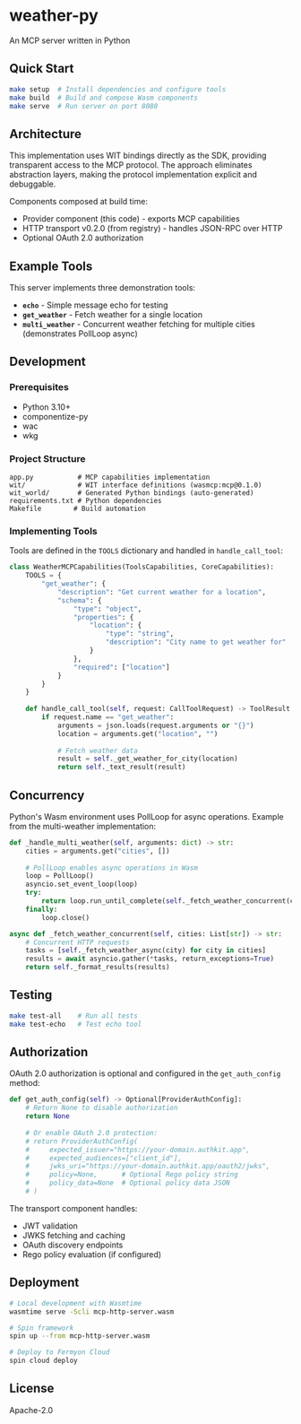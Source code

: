 # weather-py

An MCP server written in Python

## Quick Start

```bash
make setup  # Install dependencies and configure tools
make build  # Build and compose Wasm components
make serve  # Run server on port 8080
```

## Architecture

This implementation uses WIT bindings directly as the SDK, providing transparent access to the MCP protocol. The approach eliminates abstraction layers, making the protocol implementation explicit and debuggable.

Components composed at build time:
- Provider component (this code) - exports MCP capabilities
- HTTP transport v0.2.0 (from registry) - handles JSON-RPC over HTTP
- Optional OAuth 2.0 authorization

## Example Tools

This server implements three demonstration tools:

- **`echo`** - Simple message echo for testing
- **`get_weather`** - Fetch weather for a single location
- **`multi_weather`** - Concurrent weather fetching for multiple cities (demonstrates PollLoop async)

## Development

### Prerequisites

- Python 3.10+
- componentize-py
- wac
- wkg

### Project Structure

```
app.py           # MCP capabilities implementation
wit/             # WIT interface definitions (wasmcp:mcp@0.1.0)
wit_world/       # Generated Python bindings (auto-generated)
requirements.txt # Python dependencies
Makefile        # Build automation
```

### Implementing Tools

Tools are defined in the `TOOLS` dictionary and handled in `handle_call_tool`:

```python
class WeatherMCPCapabilities(ToolsCapabilities, CoreCapabilities):
    TOOLS = {
        "get_weather": {
            "description": "Get current weather for a location",
            "schema": {
                "type": "object",
                "properties": {
                    "location": {
                        "type": "string",
                        "description": "City name to get weather for"
                    }
                },
                "required": ["location"]
            }
        }
    }
    
    def handle_call_tool(self, request: CallToolRequest) -> ToolResult:
        if request.name == "get_weather":
            arguments = json.loads(request.arguments or "{}")
            location = arguments.get("location", "")
            
            # Fetch weather data
            result = self._get_weather_for_city(location)
            return self._text_result(result)
```

## Concurrency

Python's Wasm environment uses PollLoop for async operations. Example from the multi-weather implementation:

```python
def _handle_multi_weather(self, arguments: dict) -> str:
    cities = arguments.get("cities", [])
    
    # PollLoop enables async operations in Wasm
    loop = PollLoop()
    asyncio.set_event_loop(loop)
    try:
        return loop.run_until_complete(self._fetch_weather_concurrent(cities))
    finally:
        loop.close()

async def _fetch_weather_concurrent(self, cities: List[str]) -> str:
    # Concurrent HTTP requests
    tasks = [self._fetch_weather_async(city) for city in cities]
    results = await asyncio.gather(*tasks, return_exceptions=True)
    return self._format_results(results)
```

## Testing

```bash
make test-all    # Run all tests
make test-echo   # Test echo tool
```

## Authorization

OAuth 2.0 authorization is optional and configured in the `get_auth_config` method:

```python
def get_auth_config(self) -> Optional[ProviderAuthConfig]:
    # Return None to disable authorization
    return None
    
    # Or enable OAuth 2.0 protection:
    # return ProviderAuthConfig(
    #     expected_issuer="https://your-domain.authkit.app",
    #     expected_audiences=["client_id"],
    #     jwks_uri="https://your-domain.authkit.app/oauth2/jwks",
    #     policy=None,      # Optional Rego policy string
    #     policy_data=None  # Optional policy data JSON
    # )
```

The transport component handles:
- JWT validation
- JWKS fetching and caching
- OAuth discovery endpoints
- Rego policy evaluation (if configured)

## Deployment

```bash
# Local development with Wasmtime
wasmtime serve -Scli mcp-http-server.wasm

# Spin framework
spin up --from mcp-http-server.wasm

# Deploy to Fermyon Cloud
spin cloud deploy
```

## License

Apache-2.0